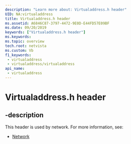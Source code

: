 ```yaml
---
description: "Learn more about: Virtualaddress.h header"
UID: NA:virtualaddress
title: Virtualaddress.h header
ms.assetid: A6846C87-3797-4472-9E0D-E44FD57E09BF
ms.date: 09/20/2019
keywords: ["Virtualaddress.h header"]
ms.keywords: 
ms.topic: overview
tech.root: netvista
ms.custom: Vb
f1_keywords:
 - virtualaddress
 - virtualaddress/virtualaddress
api_name:
 - virtualaddress
---
```


# Virtualaddress.h header


## -description

This header is used by network. For more information, see:

- [Network](../_netvista/index.md)

